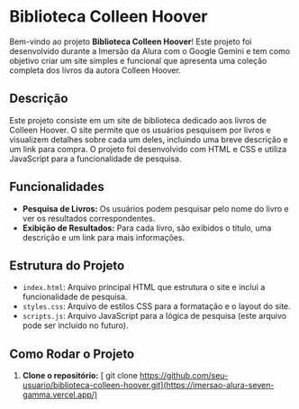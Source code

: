 # Biblioteca Colleen Hoover

Bem-vindo ao projeto **Biblioteca Colleen Hoover**! Este projeto foi desenvolvido durante a Imersão da Alura com o Google Gemini e tem como objetivo criar um site simples e funcional que apresenta uma coleção completa dos livros da autora Colleen Hoover.

## Descrição

Este projeto consiste em um site de biblioteca dedicado aos livros de Colleen Hoover. O site permite que os usuários pesquisem por livros e visualizem detalhes sobre cada um deles, incluindo uma breve descrição e um link para compra. O projeto foi desenvolvido com HTML e CSS e utiliza JavaScript para a funcionalidade de pesquisa.

## Funcionalidades

- **Pesquisa de Livros:** Os usuários podem pesquisar pelo nome do livro e ver os resultados correspondentes.
- **Exibição de Resultados:** Para cada livro, são exibidos o título, uma descrição e um link para mais informações.
  
## Estrutura do Projeto

- `index.html`: Arquivo principal HTML que estrutura o site e inclui a funcionalidade de pesquisa.
- `styles.css`: Arquivo de estilos CSS para a formatação e o layout do site.
- `scripts.js`: Arquivo JavaScript para a lógica de pesquisa (este arquivo pode ser incluído no futuro).

## Como Rodar o Projeto

1. **Clone o repositório:**
  [ git clone https://github.com/seu-usuario/biblioteca-colleen-hoover.git](https://imersao-alura-seven-gamma.vercel.app/)
